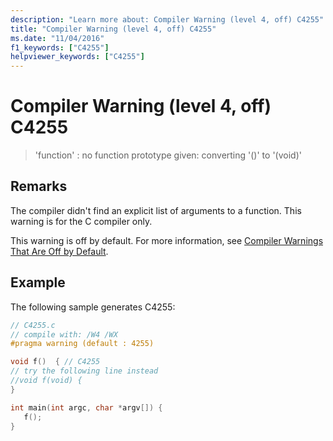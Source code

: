 ```yaml
---
description: "Learn more about: Compiler Warning (level 4, off) C4255"
title: "Compiler Warning (level 4, off) C4255"
ms.date: "11/04/2016"
f1_keywords: ["C4255"]
helpviewer_keywords: ["C4255"]
---
```

# Compiler Warning (level 4, off) C4255

> 'function' : no function prototype given: converting '()' to '(void)'

## Remarks

The compiler didn't find an explicit list of arguments to a function. This warning is for the C compiler only.

This warning is off by default. For more information, see [Compiler Warnings That Are Off by Default](../../preprocessor/compiler-warnings-that-are-off-by-default.md).

## Example

The following sample generates C4255:

```c
// C4255.c
// compile with: /W4 /WX
#pragma warning (default : 4255)

void f()  { // C4255
// try the following line instead
//void f(void) {
}

int main(int argc, char *argv[]) {
   f();
}
```
